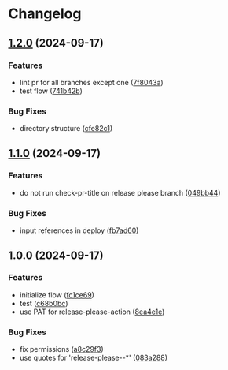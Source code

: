 # Changelog

## [1.2.0](https://github.com/avix133/cicd/compare/v1.1.0...v1.2.0) (2024-09-17)


### Features

* lint pr for all branches except one ([7f8043a](https://github.com/avix133/cicd/commit/7f8043a6983b92a3fcd29acd75035ab228d34b29))
* test flow ([741b42b](https://github.com/avix133/cicd/commit/741b42bba71f2fe1cdf46d0c9dc1bd85a0c22318))


### Bug Fixes

* directory structure ([cfe82c1](https://github.com/avix133/cicd/commit/cfe82c14e6dd2c2c8d3fef4c2f488d67d4bf0dc0))

## [1.1.0](https://github.com/avix133/cicd/compare/v1.0.0...v1.1.0) (2024-09-17)


### Features

* do not run check-pr-title on release please branch ([049bb44](https://github.com/avix133/cicd/commit/049bb44dff2699e1bb65f734bc54bc6c60db3258))


### Bug Fixes

* input references in deploy ([fb7ad60](https://github.com/avix133/cicd/commit/fb7ad60187acd008bb8779817f71d436017e34ba))

## 1.0.0 (2024-09-17)


### Features

* initialize flow ([fc1ce69](https://github.com/avix133/cicd/commit/fc1ce693b34b6f8c79f1944e6f93b965b5d8ae9f))
* test ([c68b0bc](https://github.com/avix133/cicd/commit/c68b0bc8bbd8332239cf782a72ce8ea0832567aa))
* use PAT for release-please-action ([8ea4e1e](https://github.com/avix133/cicd/commit/8ea4e1e20fa6c5c1ce81f98ab83d0c5306119f17))


### Bug Fixes

* fix permissions ([a8c29f3](https://github.com/avix133/cicd/commit/a8c29f3cc803016e7b5e4c7126b611b69826a507))
* use quotes for 'release-please--*' ([083a288](https://github.com/avix133/cicd/commit/083a288f527476b998c39ebe486ca9fdf420d4d7))
